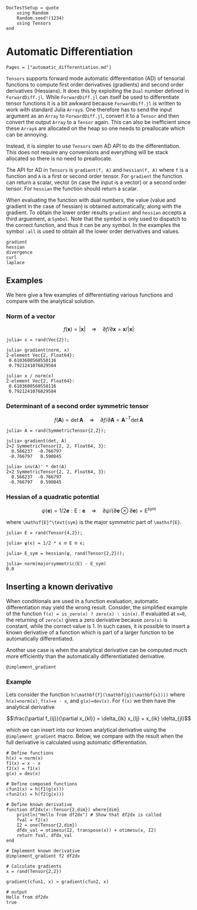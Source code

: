 ```@meta
DocTestSetup = quote
    using Random
    Random.seed!(1234)
    using Tensors
end
```

# Automatic Differentiation

```@index
Pages = ["automatic_differentiation.md"]
```

`Tensors` supports forward mode automatic differentiation (AD) of tensorial functions to compute first order derivatives (gradients) and second order derivatives (Hessians).
It does this by exploiting the `Dual` number defined in `ForwardDiff.jl`.
While `ForwardDiff.jl` can itself be used to differentiate tensor functions it is a bit awkward because `ForwardDiff.jl` is written to work with standard Julia `Array`s. One therefore has to send the input argument as an `Array` to `ForwardDiff.jl`, convert it to a `Tensor` and then convert the output `Array` to a `Tensor` again. This can also be inefficient since these `Array`s are allocated on the heap so one needs to preallocate which can be annoying.

Instead, it is simpler to use `Tensors` own AD API to do the differentiation. This does not require any conversions and everything will be stack allocated so there is no need to preallocate.

The API for AD in `Tensors` is `gradient(f, A)` and `hessian(f, A)` where `f` is a function and `A` is a first or second order tensor. For `gradient` the function can return a scalar, vector (in case the input is a vector) or a second order tensor. For `hessian` the function should return a scalar.

When evaluating the function with dual numbers, the value (value and gradient in the case of hessian) is obtained automatically, along with the gradient. To obtain the lower order results `gradient` and `hessian` accepts a third arguement, a `Symbol`. Note that the symbol is only used to dispatch to the correct function, and thus it can be any symbol. In the examples the symbol `:all` is used to obtain all the lower order derivatives and values.

```@docs
gradient
hessian
divergence
curl
laplace
```

## Examples

We here give a few examples of differentiating various functions and compare with the analytical solution.

### Norm of a vector

```math
f(\mathbf{x}) = |\mathbf{x}| \quad \Rightarrow \quad \partial f / \partial \mathbf{x} = \mathbf{x} / |\mathbf{x}|
```

```jldoctest
julia> x = rand(Vec{2});

julia> gradient(norm, x)
2-element Vec{2, Float64}:
 0.6103600560550116
 0.7921241076829584

julia> x / norm(x)
2-element Vec{2, Float64}:
 0.6103600560550116
 0.7921241076829584
```

### Determinant of a second order symmetric tensor

```math
f(\mathbf{A}) = \det \mathbf{A} \quad \Rightarrow \quad \partial f / \partial \mathbf{A} = \mathbf{A}^{-T} \det \mathbf{A}
```

```jldoctest
julia> A = rand(SymmetricTensor{2,2});

julia> gradient(det, A)
2×2 SymmetricTensor{2, 2, Float64, 3}:
  0.566237  -0.766797
 -0.766797   0.590845

julia> inv(A)' * det(A)
2×2 SymmetricTensor{2, 2, Float64, 3}:
  0.566237  -0.766797
 -0.766797   0.590845
```

### Hessian of a quadratic potential

```math
\psi(\mathbf{e}) = 1/2 \mathbf{e} : \mathsf{E} : \mathbf{e} \quad \Rightarrow \quad \partial \psi / (\partial \mathbf{e} \otimes \partial \mathbf{e}) = \mathsf{E}^\text{sym}
```

where ``\mathsf{E}^\text{sym}`` is the major symmetric part of ``\mathsf{E}``.

```jldoctest
julia> E = rand(Tensor{4,2});

julia> ψ(ϵ) = 1/2 * ϵ ⊡ E ⊡ ϵ;

julia> E_sym = hessian(ψ, rand(Tensor{2,2}));

julia> norm(majorsymmetric(E) - E_sym)
0.0
```

## Inserting a known derivative
When conditionals are used in a function evaluation, automatic differentiation 
may yield the wrong result. Consider, the simplified example of the function 
`f(x) = is_zero(x) ? zero(x) : sin(x)`. If evaluated at `x=0`, the returning 
of `zero(x)` gives a zero derivative because `zero(x)` is constant, while the 
correct value is 1. In such cases, it is possible to insert a known 
derivative of a function which is part of a larger function to be 
automatically differentiated.

Another use case is when the analytical derivative can be computed much more 
efficiently than the automatically differentiatiated derivative.

```@docs
@implement_gradient
```

### Example
Lets consider the function ``h(\mathbf{f}(\mathbf{g}(\mathbf{x})))`` 
where `h(x)=norm(x)`, `f(x)=x ⋅ x`, and `g(x)=dev(x)`. For `f(x)` we 
then have the analytical derivative 
```math
\frac{\partial f_{ij}}{\partial x_{kl}} = \delta_{ik} x_{lj} + x_{ik} \delta_{jl}
```
which we can insert into our known analytical derivative using the
 `@implement_gradient` macro. Below, we compare with the result when 
 the full derivative is calculated using automatic differentiation.

```jldoctest
# Define functions
h(x) = norm(x)
f1(x) = x ⋅ x
f2(x) = f1(x)
g(x) = dev(x)

# Define composed functions
cfun1(x) = h(f1(g(x)))
cfun2(x) = h(f2(g(x)))

# Define known derivative
function df2dx(x::Tensor{2,dim}) where{dim}
    println("Hello from df2dx") # Show that df2dx is called
    fval = f2(x)
    I2 = one(Tensor{2,dim})
    dfdx_val = otimesu(I2, transpose(x)) + otimesu(x, I2)
    return fval, dfdx_val
end

# Implement known derivative
@implement_gradient f2 df2dx

# Calculate gradients
x = rand(Tensor{2,2})

gradient(cfun1, x) ≈ gradient(cfun2, x)

# output
Hello from df2dx
true
```